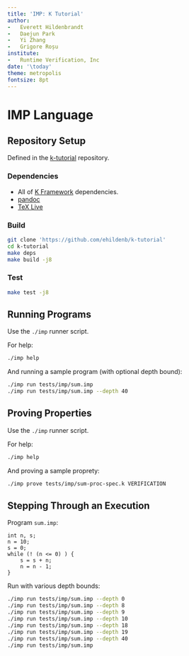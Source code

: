```yaml
---
title: 'IMP: K Tutorial'
author:
-   Everett Hildenbrandt
-   Daejun Park
-   Yi Zhang
-   Grigore Roșu
institute:
-   Runtime Verification, Inc
date: '\today'
theme: metropolis
fontsize: 8pt
---
```


IMP Language
============

Repository Setup
----------------

Defined in the [k-tutorial](https://github.com/ehildenb/k-tutorial) repository.

### Dependencies

-   All of [K Framework](https://github.com/kframework/k) dependencies.
-   [pandoc](https://pandoc.org)
-   [TeX Live](https://tug.org/texlive)

### Build

```sh
git clone 'https://github.com/ehildenb/k-tutorial'
cd k-tutorial
make deps
make build -j8
```

### Test

```sh
make test -j8
```

Running Programs
----------------

Use the `./imp` runner script.

For help:

```sh
./imp help
```

And running a sample program (with optional depth bound):

```sh
./imp run tests/imp/sum.imp
./imp run tests/imp/sum.imp --depth 40
```

Proving Properties
------------------

Use the `./imp` runner script.

For help:

```sh
./imp help
```

And proving a sample proprety:

```sh
./imp prove tests/imp/sum-proc-spec.k VERIFICATION
```

Stepping Through an Execution
-----------------------------

Program `sum.imp`:

```imp
int n, s;
n = 10;
s = 0;
while (! (n <= 0) ) {
    s = s + n;
    n = n - 1;
}
```

Run with various depth bounds:

```sh
./imp run tests/imp/sum.imp --depth 0
./imp run tests/imp/sum.imp --depth 8
./imp run tests/imp/sum.imp --depth 9
./imp run tests/imp/sum.imp --depth 10
./imp run tests/imp/sum.imp --depth 18
./imp run tests/imp/sum.imp --depth 19
./imp run tests/imp/sum.imp --depth 40
./imp run tests/imp/sum.imp
```

